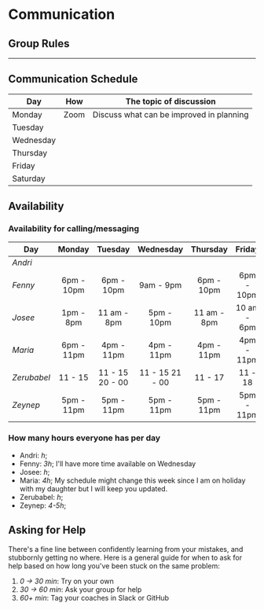 # Communication

## Group Rules

<!-- any general rules you'd like to set for your group? -->

---

## Communication Schedule

| Day       | How  | The topic of discussion                  |
| --------- | :--: | ---------------------------------------- |
| Monday    | Zoom | Discuss what can be improved in planning |
| Tuesday   |      |                                          |
| Wednesday |      |                                          |
| Thursday  |      |                                          |
| Friday    |      |                                          |
| Saturday  |      |                                          |

<!-- ## Communication Channels

how often will we get in touch on each channel, and what we will discuss there:

- **Issues**:
- **Pull Requests**:
- **GitHub Discussions**: For review
- **Slack/Discord**: Discord
- **Video Calls**: Yes

--- -->

## Availability

### Availability for calling/messaging

| Day         |   Monday   |     Tuesday     |    Wednesday    |  Thursday   |   Friday    |   Saturday   |   Sunday   |
| ----------- | :--------: | :-------------: | :-------------: | :---------: | :---------: | :----------: | :--------: |
| _Andri_     |            |                 |                 |             |             |              |            |
| _Fenny_     | 6pm - 10pm |   6pm - 10pm    |    9am - 9pm    | 6pm - 10pm  | 6pm - 10pm  |  6pm - 10pm  | 6pm - 10pm |
| _Josee_     | 1pm - 8pm  |   11 am - 8pm   |   5pm - 10pm    | 11 am - 8pm | 10 am - 6pm | 11 am - 11pm |            |
| _Maria_     | 6pm - 11pm |   4pm - 11pm    |   4pm - 11pm    | 4pm - 11pm  | 4pm - 11pm  |  4pm - 11pm  |            |
| _Zerubabel_ |  11 - 15   | 11 - 15 20 - 00 | 11 - 15 21 - 00 |   11 - 17   |   11 - 18   |              |            |
| _Zeynep_    | 5pm - 11pm |   5pm - 11pm    |   5pm - 11pm    | 5pm - 11pm  | 5pm - 11pm  |  5pm - 11pm  |            |

### How many hours everyone has per day

- Andri: _h_;
- Fenny: _3h_; I'll have more time available on Wednesday
- Josee: _h_;
- Maria: _4h_; My schedule might change this week since I am on holiday with my
  daughter but I will keep you updated.
- Zerubabel: _h_;
- Zeynep: _4-5h_;

## Asking for Help

There's a fine line between confidently learning from your mistakes, and
stubbornly getting no where. Here is a general guide for when to ask for help
based on how long you've been stuck on the same problem:

1. _0 -> 30 min_: Try on your own
2. _30 -> 60 min_: Ask your group for help
3. _60+ min_: Tag your coaches in Slack or GitHub
